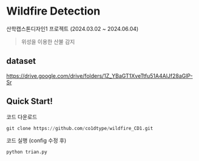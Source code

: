# Wildfire Detection​
산학캡스톤디자인1 프로젝트 (2024.03.02 ~ 2024.06.04)

> 위성을 이용한 산불 감지

## dataset
https://drive.google.com/drive/folders/1Z_YBaGT1XveTtfu51A4AlJf28aGlP-Sr  

## Quick Start!

코드 다운로드
```python
git clone https://github.com/co1dtype/wildfire_CD1.git
```
코드 실행 (config 수정 후)
```
python trian.py
```
